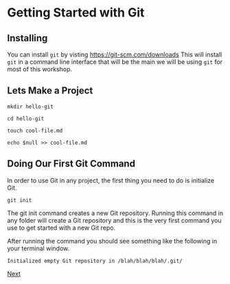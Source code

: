 # Getting Started with Git

## Installing

You can install `git` by visting https://git-scm.com/downloads
This will install `git` in a command line interface that will be the main we will be using `git` for most of this workshop.

## Lets Make a Project

```
mkdir hello-git
```

```
cd hello-git
```

```
touch cool-file.md

echo $null >> cool-file.md
```
## Doing Our First Git Command

In order to use Git in any project, the first thing you need to do is initialize Git.
```
git init
```
The git init command creates a new Git repository. Running this command in any folder will create a Git repository and this is the very first command you use to get started with a new Git repo.

After running the command you should see something like the following in your terminal window.
```
Initialized empty Git repository in /blah/blah/blah/.git/
```
[Next](gei-status.md)
